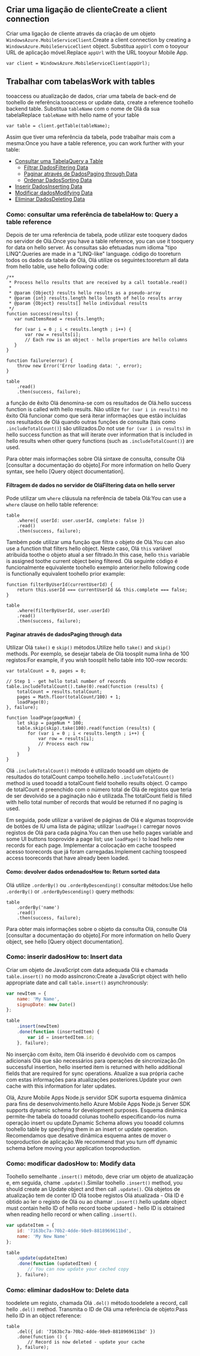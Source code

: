 ## <span data-ttu-id="f0b95-101"><a name="create-client"></a>Criar uma ligação de cliente</span><span class="sxs-lookup"><span data-stu-id="f0b95-101"><a name="create-client"></a>Create a client connection</span></span>
<span data-ttu-id="f0b95-102">Criar uma ligação de cliente através da criação de um objeto `WindowsAzure.MobileServiceClient`.</span><span class="sxs-lookup"><span data-stu-id="f0b95-102">Create a client connection by creating a `WindowsAzure.MobileServiceClient` object.</span></span>  <span data-ttu-id="f0b95-103">Substitua `appUrl` com o tooyour URL de aplicação móvel.</span><span class="sxs-lookup"><span data-stu-id="f0b95-103">Replace `appUrl` with the URL tooyour Mobile App.</span></span>

```
var client = WindowsAzure.MobileServiceClient(appUrl);
```

## <span data-ttu-id="f0b95-104"><a name="table-reference"></a>Trabalhar com tabelas</span><span class="sxs-lookup"><span data-stu-id="f0b95-104"><a name="table-reference"></a>Work with tables</span></span>
<span data-ttu-id="f0b95-105">tooaccess ou atualização de dados, criar uma tabela de back-end de toohello de referência.</span><span class="sxs-lookup"><span data-stu-id="f0b95-105">tooaccess or update data, create a reference toohello backend table.</span></span> <span data-ttu-id="f0b95-106">Substitua `tableName` com o nome de Olá da sua tabela</span><span class="sxs-lookup"><span data-stu-id="f0b95-106">Replace `tableName` with hello name of your table</span></span>

```
var table = client.getTable(tableName);
```

<span data-ttu-id="f0b95-107">Assim que tiver uma referência da tabela, pode trabalhar mais com a mesma:</span><span class="sxs-lookup"><span data-stu-id="f0b95-107">Once you have a table reference, you can work further with your table:</span></span>

* [<span data-ttu-id="f0b95-108">Consultar uma Tabela</span><span class="sxs-lookup"><span data-stu-id="f0b95-108">Query a Table</span></span>](#querying)
  * [<span data-ttu-id="f0b95-109">Filtrar Dados</span><span class="sxs-lookup"><span data-stu-id="f0b95-109">Filtering Data</span></span>](#table-filter)
  * [<span data-ttu-id="f0b95-110">Paginar através de Dados</span><span class="sxs-lookup"><span data-stu-id="f0b95-110">Paging through Data</span></span>](#table-paging)
  * [<span data-ttu-id="f0b95-111">Ordenar Dados</span><span class="sxs-lookup"><span data-stu-id="f0b95-111">Sorting Data</span></span>](#sorting-data)
* [<span data-ttu-id="f0b95-112">Inserir Dados</span><span class="sxs-lookup"><span data-stu-id="f0b95-112">Inserting Data</span></span>](#inserting)
* [<span data-ttu-id="f0b95-113">Modificar dados</span><span class="sxs-lookup"><span data-stu-id="f0b95-113">Modifying Data</span></span>](#modifying)
* [<span data-ttu-id="f0b95-114">Eliminar Dados</span><span class="sxs-lookup"><span data-stu-id="f0b95-114">Deleting Data</span></span>](#deleting)

### <span data-ttu-id="f0b95-115"><a name="querying"></a>Como: consultar uma referência de tabela</span><span class="sxs-lookup"><span data-stu-id="f0b95-115"><a name="querying"></a>How to: Query a table reference</span></span>
<span data-ttu-id="f0b95-116">Depois de ter uma referência de tabela, pode utilizar este tooquery dados no servidor de Olá.</span><span class="sxs-lookup"><span data-stu-id="f0b95-116">Once you have a table reference, you can use it tooquery for data on hello server.</span></span>  <span data-ttu-id="f0b95-117">As consultas são efetuadas num idioma "tipo LINQ".</span><span class="sxs-lookup"><span data-stu-id="f0b95-117">Queries are made in a "LINQ-like" language.</span></span>
<span data-ttu-id="f0b95-118">código do tooreturn todos os dados da tabela de Olá, Olá utilize os seguintes:</span><span class="sxs-lookup"><span data-stu-id="f0b95-118">tooreturn all data from hello table, use hello following code:</span></span>

```
/**
 * Process hello results that are received by a call tootable.read()
 *
 * @param {Object} results hello results as a pseudo-array
 * @param {int} results.length hello length of hello results array
 * @param {Object} results[] hello individual results
 */
function success(results) {
   var numItemsRead = results.length;

   for (var i = 0 ; i < results.length ; i++) {
       var row = results[i];
       // Each row is an object - hello properties are hello columns
   }
}

function failure(error) {
    throw new Error('Error loading data: ', error);
}

table
    .read()
    .then(success, failure);
```

<span data-ttu-id="f0b95-119">a função de êxito Olá denomina-se com os resultados de Olá.</span><span class="sxs-lookup"><span data-stu-id="f0b95-119">hello success function is called with hello results.</span></span>  <span data-ttu-id="f0b95-120">Não utilize `for (var i in results)` no êxito Olá funcionar como que será iterar informações que estão incluídas nos resultados de Olá quando outras funções de consulta (tais como `.includeTotalCount()`) são utilizados.</span><span class="sxs-lookup"><span data-stu-id="f0b95-120">Do not use `for (var i in results)` in hello success function as that will iterate over information that is included in hello results when other query functions (such as `.includeTotalCount()`) are used.</span></span>

<span data-ttu-id="f0b95-121">Para obter mais informações sobre Olá sintaxe de consulta, consulte Olá [consultar a documentação do objeto].</span><span class="sxs-lookup"><span data-stu-id="f0b95-121">For more information on hello Query syntax, see hello [Query object documentation].</span></span>

#### <span data-ttu-id="f0b95-122"><a name="table-filter"></a>Filtragem de dados no servidor de Olá</span><span class="sxs-lookup"><span data-stu-id="f0b95-122"><a name="table-filter"></a>Filtering data on hello server</span></span>
<span data-ttu-id="f0b95-123">Pode utilizar um `where` cláusula na referência de tabela Olá:</span><span class="sxs-lookup"><span data-stu-id="f0b95-123">You can use a `where` clause on hello table reference:</span></span>

```
table
    .where({ userId: user.userId, complete: false })
    .read()
    .then(success, failure);
```

<span data-ttu-id="f0b95-124">Também pode utilizar uma função que filtra o objeto de Olá.</span><span class="sxs-lookup"><span data-stu-id="f0b95-124">You can also use a function that filters hello object.</span></span>  <span data-ttu-id="f0b95-125">Neste caso, Olá `this` variável atribuída toothe o objeto atual a ser filtrado.</span><span class="sxs-lookup"><span data-stu-id="f0b95-125">In this case, hello `this` variable is assigned toothe current object being filtered.</span></span>  <span data-ttu-id="f0b95-126">Olá seguinte código é funcionalmente equivalente toohello exemplo anterior:</span><span class="sxs-lookup"><span data-stu-id="f0b95-126">hello following code is functionally equivalent toohello prior example:</span></span>

```
function filterByUserId(currentUserId) {
    return this.userId === currentUserId && this.complete === false;
}

table
    .where(filterByUserId, user.userId)
    .read()
    .then(success, failure);
```

#### <span data-ttu-id="f0b95-127"><a name="table-paging"></a>Paginar através de dados</span><span class="sxs-lookup"><span data-stu-id="f0b95-127"><a name="table-paging"></a>Paging through data</span></span>
<span data-ttu-id="f0b95-128">Utilizar Olá `take()` e `skip()` métodos.</span><span class="sxs-lookup"><span data-stu-id="f0b95-128">Utilize hello `take()` and `skip()` methods.</span></span>  <span data-ttu-id="f0b95-129">Por exemplo, se desejar tabela de Olá toosplit numa linha de 100 registos:</span><span class="sxs-lookup"><span data-stu-id="f0b95-129">For example, if you wish toosplit hello table into 100-row records:</span></span>

```
var totalCount = 0, pages = 0;

// Step 1 - get hello total number of records
table.includeTotalCount().take(0).read(function (results) {
    totalCount = results.totalCount;
    pages = Math.floor(totalCount/100) + 1;
    loadPage(0);
}, failure);

function loadPage(pageNum) {
    let skip = pageNum * 100;
    table.skip(skip).take(100).read(function (results) {
        for (var i = 0 ; i < results.length ; i++) {
            var row = results[i];
            // Process each row
        }
    }
}
```

<span data-ttu-id="f0b95-130">Olá `.includeTotalCount()` método é utilizado tooadd um objeto de resultados do totalCount campo toohello.</span><span class="sxs-lookup"><span data-stu-id="f0b95-130">hello `.includeTotalCount()` method is used tooadd a totalCount field toohello results object.</span></span>  <span data-ttu-id="f0b95-131">O campo de totalCount é preenchido com o número total de Olá de registos que teria de ser devolvido se a paginação não é utilizada.</span><span class="sxs-lookup"><span data-stu-id="f0b95-131">The totalCount field is filled with hello total number of records that would be returned if no paging is used.</span></span>

<span data-ttu-id="f0b95-132">Em seguida, pode utilizar a variável de páginas de Olá e algumas tooprovide de botões de IU uma lista de página; utilizar `loadPage()` carregar novos registos de Olá para cada página.</span><span class="sxs-lookup"><span data-stu-id="f0b95-132">You can then use hello pages variable and some UI buttons tooprovide a page list; use `loadPage()` to load hello new records for each page.</span></span>  <span data-ttu-id="f0b95-133">Implementar a colocação em cache toospeed acesso toorecords que já foram carregadas.</span><span class="sxs-lookup"><span data-stu-id="f0b95-133">Implement caching toospeed access toorecords that have already been loaded.</span></span>

#### <span data-ttu-id="f0b95-134"><a name="sorting-data"></a>Como: devolver dados ordenados</span><span class="sxs-lookup"><span data-stu-id="f0b95-134"><a name="sorting-data"></a>How to: Return sorted data</span></span>
<span data-ttu-id="f0b95-135">Olá utilize `.orderBy()` ou `.orderByDescending()` consultar métodos:</span><span class="sxs-lookup"><span data-stu-id="f0b95-135">Use hello `.orderBy()` or `.orderByDescending()` query methods:</span></span>

```
table
    .orderBy('name')
    .read()
    .then(success, failure);
```

<span data-ttu-id="f0b95-136">Para obter mais informações sobre o objeto da consulta Olá, consulte Olá [consultar a documentação do objeto].</span><span class="sxs-lookup"><span data-stu-id="f0b95-136">For more information on hello Query object, see hello [Query object documentation].</span></span>

### <span data-ttu-id="f0b95-137"><a name="inserting"></a>Como: inserir dados</span><span class="sxs-lookup"><span data-stu-id="f0b95-137"><a name="inserting"></a>How to: Insert data</span></span>
<span data-ttu-id="f0b95-138">Criar um objeto de JavaScript com data adequada Olá e chamada `table.insert()` no modo assíncrono:</span><span class="sxs-lookup"><span data-stu-id="f0b95-138">Create a JavaScript object with hello appropriate date and call `table.insert()` asynchronously:</span></span>

```javascript
var newItem = {
    name: 'My Name',
    signupDate: new Date()
};

table
    .insert(newItem)
    .done(function (insertedItem) {
        var id = insertedItem.id;
    }, failure);
```

<span data-ttu-id="f0b95-139">No inserção com êxito, item Olá inserido é devolvido com os campos adicionais Olá que são necessários para operações de sincronização.</span><span class="sxs-lookup"><span data-stu-id="f0b95-139">On successful insertion, hello inserted item is returned with hello additional fields that are required for sync operations.</span></span>  <span data-ttu-id="f0b95-140">Atualize a sua própria cache com estas informações para atualizações posteriores.</span><span class="sxs-lookup"><span data-stu-id="f0b95-140">Update your own cache with this information for later updates.</span></span>

<span data-ttu-id="f0b95-141">Olá, Azure Mobile Apps Node.js servidor SDK suporta esquema dinâmica para fins de desenvolvimento.</span><span class="sxs-lookup"><span data-stu-id="f0b95-141">hello Azure Mobile Apps Node.js Server SDK supports dynamic schema for development purposes.</span></span>  <span data-ttu-id="f0b95-142">Esquema dinâmica permite-lhe tabela do tooadd colunas toohello especificando-los numa operação insert ou update.</span><span class="sxs-lookup"><span data-stu-id="f0b95-142">Dynamic Schema allows you tooadd columns toohello table by specifying them in an insert or update operation.</span></span>  <span data-ttu-id="f0b95-143">Recomendamos que desative dinâmica esquema antes de mover o tooproduction de aplicação.</span><span class="sxs-lookup"><span data-stu-id="f0b95-143">We recommend that you turn off dynamic schema before moving your application tooproduction.</span></span>

### <span data-ttu-id="f0b95-144"><a name="modifying"></a>Como: modificar dados</span><span class="sxs-lookup"><span data-stu-id="f0b95-144"><a name="modifying"></a>How to: Modify data</span></span>
<span data-ttu-id="f0b95-145">Toohello semelhante `.insert()` método, deve criar um objeto de atualização e, em seguida, chame `.update()`.</span><span class="sxs-lookup"><span data-stu-id="f0b95-145">Similar toohello `.insert()` method, you should create an Update object and then call `.update()`.</span></span>  <span data-ttu-id="f0b95-146">Olá objetos de atualização tem de conter ID Olá toobe registos Olá atualizada - Olá ID é obtido ao ler o registo de Olá ou ao chamar `.insert()`.</span><span class="sxs-lookup"><span data-stu-id="f0b95-146">hello update object must contain hello ID of hello record toobe updated - hello ID is obtained when reading hello record or when calling `.insert()`.</span></span>

```javascript
var updateItem = {
    id: '7163bc7a-70b2-4dde-98e9-8818969611bd',
    name: 'My New Name'
};

table
    .update(updateItem)
    .done(function (updatedItem) {
        // You can now update your cached copy
    }, failure);
```

### <span data-ttu-id="f0b95-147"><a name="deleting"></a>Como: eliminar dados</span><span class="sxs-lookup"><span data-stu-id="f0b95-147"><a name="deleting"></a>How to: Delete data</span></span>
<span data-ttu-id="f0b95-148">toodelete um registo, chamada Olá `.del()` método.</span><span class="sxs-lookup"><span data-stu-id="f0b95-148">toodelete a record, call hello `.del()` method.</span></span>  <span data-ttu-id="f0b95-149">Transmita o ID de Olá uma referência de objeto:</span><span class="sxs-lookup"><span data-stu-id="f0b95-149">Pass hello ID in an object reference:</span></span>

```
table
    .del({ id: '7163bc7a-70b2-4dde-98e9-8818969611bd' })
    .done(function () {
        // Record is now deleted - update your cache
    }, failure);
```
